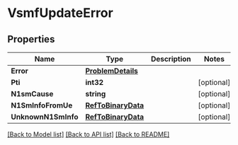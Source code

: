 # VsmfUpdateError

## Properties
Name | Type | Description | Notes
------------ | ------------- | ------------- | -------------
**Error** | [**ProblemDetails**](ProblemDetails.md) |  | 
**Pti** | **int32** |  | [optional] 
**N1smCause** | **string** |  | [optional] 
**N1SmInfoFromUe** | [**RefToBinaryData**](RefToBinaryData.md) |  | [optional] 
**UnknownN1SmInfo** | [**RefToBinaryData**](RefToBinaryData.md) |  | [optional] 

[[Back to Model list]](../README.md#documentation-for-models) [[Back to API list]](../README.md#documentation-for-api-endpoints) [[Back to README]](../README.md)


